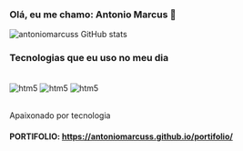 ### Olá, eu me chamo: Antonio Marcus 👋

![antoniomarcuss GitHub stats](https://github-readme-stats.vercel.app/api?username=antoniomarcuss&show_icons=true&theme=radical)
### Tecnologias que eu uso no meu dia
<div style"display: inline_block"><br/>
<img align="center" alt="htm5" src="https://img.shields.io/badge/HTML5-E34F26?style=for-the-badge&logo=html5&logoColor=white"/>
<img align="center" alt="htm5" src="https://img.shields.io/badge/CSS3-1572B6?style=for-the-badge&logo=css3&logoColor=white"/>
<img align="center" alt="htm5" src="https://img.shields.io/badge/JavaScript-F7DF1E?style=for-the-badge&logo=javascript&logoColor=black"/>
</div><br/>

Apaixonado por tecnologia 

#### PORTIFOLIO: https://antoniomarcuss.github.io/portifolio/
